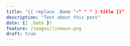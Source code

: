 ```yaml
---
title: "{{ replace .Name "-" " " | title }}"
description: "Text about this post"
date: {{ .Date }}
feature: /images/linmoon.png
draft: true
---
```



